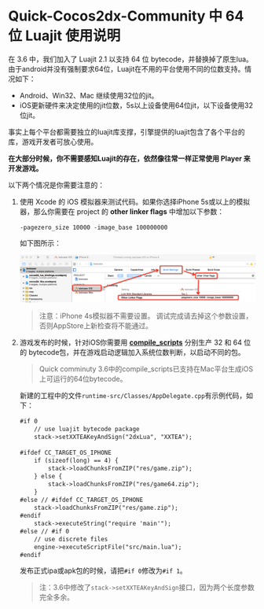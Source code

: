 # Quick-Cocos2dx-Community 中 64 位 Luajit 使用说明

在 3.6 中，我们加入了 Luajit 2.1 以支持 64 位 bytecode，并替换掉了原生lua。
由于android并没有强制要求64位，Luajit在不用的平台使用不同的位数支持。情况如下：

* Android、Win32、Mac 继续使用32位的jit。
* iOS更新硬件来决定使用的jit位数，5s以上设备使用64位jit，以下设备使用32位jit。


事实上每个平台都需要独立的luajit库支撑，引擎提供的luajit包含了各个平台的库，游戏开发者可放心使用。

**在大部分时候，你不需要感知Luajit的存在，依然像往常一样正常使用 Player 来开发游戏。**

以下两个情况是你需要注意的：

1. 使用 Xcode 的 iOS 模拟器来测试代码。如果你选择iPhone 5s或以上的模拟器，那么你需要在 project 的 **other linker flags** 中增加以下参数：

	```
	-pagezero_size 10000 -image_base 100000000
	```

	如下图所示：

    ![otherlink.png](./luajitios.png)

    > 注意：iPhone 4s模拟器不需要设置。
    > 调试完成请去掉这个参数设置，否则AppStore上新检查将不能通过。

2. 游戏发布的时候，针对iOS你需要用 **[compile_scripts](http://www.tyrantek.com/archives/411/)** 分别生产 32 和 64 位的 bytecode包，并在游戏启动逻辑加入系统位数判断，以启动不同的包。

    > Quick comminuty 3.6中的compile_scripts已支持在Mac平台生成iOS上可运行的64位bytecode。

	新建的工程中的文件`runtime-src/Classes/AppDelegate.cpp`有示例代码，如下：

    ```
    #if 0
        // use luajit bytecode package
        stack->setXXTEAKeyAndSign("2dxLua", "XXTEA");

    #ifdef CC_TARGET_OS_IPHONE
        if (sizeof(long) == 4) {
            stack->loadChunksFromZIP("res/game.zip");
        } else {
            stack->loadChunksFromZIP("res/game64.zip");
        }
    #else // #ifdef CC_TARGET_OS_IPHONE
        stack->loadChunksFromZIP("res/game.zip");
    #endif
        stack->executeString("require 'main'");
    #else // #if 0
        // use discrete files
        engine->executeScriptFile("src/main.lua");
    #endif
    ```

    发布正式ipa或apk包的时候，请把`#if 0`修改为`#if 1`。

    > 注：3.6中修改了`stack->setXXTEAKeyAndSign`接口，因为两个长度参数完全多余。